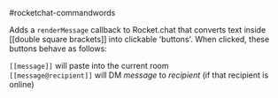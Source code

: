 #rocketchat-commandwords

Adds a `renderMessage` callback to Rocket.chat that converts text inside [[double square brackets]] into clickable 'buttons'. When clicked, these buttons behave as follows:

`[[message]]` will paste <message> into the current room <br/>
`[[message@recipient]]` will DM _message_ to _recipient_ (if that recipient is online)
